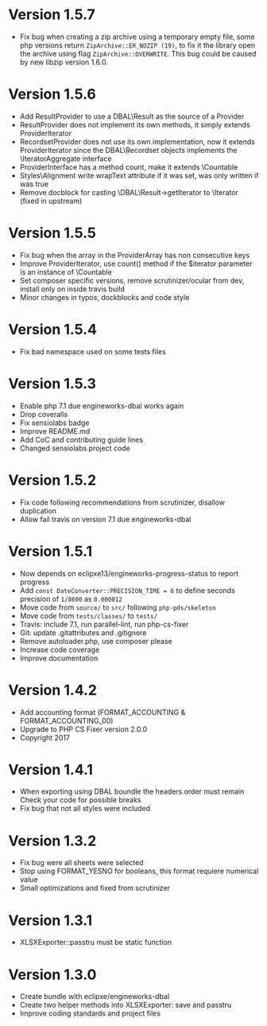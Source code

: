 # Version 1.5.7
- Fix bug when creating a zip archive using a temporary empty file, some php versions return
  `ZipArchive::ER_NOZIP (19)`, to fix it the library open the archive using flag `ZipArchive::OVERWRITE`.
  This bug could be caused by new libzip version 1.6.0.

# Version 1.5.6
- Add ResultProvider to use a DBAL\Result as the source of a Provider
- ResultProvider does not implement its own methods, it simply extends ProviderIterator
- RecordsetProvider does not use its own implementation, now it extends ProviderIterator
  since the DBAL\Ŗecordset objects implements the \IteratorAggregate interface
- ProviderInterface has a method count, make it extends \Countable
- Styles\Alignment write wrapText attribute if it was set, was only written if was true
- Remove docblock for casting \DBAL\Result->getIterator to \Iterator (fixed in upstream)

# Version 1.5.5
- Fix bug when the array in the ProviderArray has non consecutive keys
- Improve ProviderIterator, use count() method if the $iterator parameter is an instance of \Countable
- Set composer specific versions, remove scrutinizer/ocular from dev, install only on inside travis build
- Minor changes in typos, dockblocks and code style

# Version 1.5.4
- Fix bad namespace used on some tests files

# Version 1.5.3
- Enable php 7.1 due engineworks-dbal works again
- Drop coveralls
- Fix sensiolabs badge
- Improve README.md
- Add CoC and contributing guide lines
- Changed sensiolabs project code

# Version 1.5.2
- Fix code following recommendations from scrutinizer, disallow duplication
- Allow fail travis on version 7.1 due engineworks-dbal

# Version 1.5.1
- Now depends on eclipxe13/engineworks-progress-status to report progress
- Add `const DateConverter::PRECISION_TIME = 6` to define seconds precision of `1/8600` as `0.000012`
- Move code from `source/` to `src/` following `php-pds/skeleton`
- Move code from `tests/classes/` to `tests/`
- Travis: include 7.1, run parallel-lint, run php-cs-fixer
- Git: update .gitattributes and .gitignore
- Remove autoloader.php, use composer please
- Increase code coverage
- Improve documentation

# Version 1.4.2
- Add accounting format (FORMAT_ACCOUNTING & FORMAT_ACCOUNTING_00)
- Upgrade to PHP CS Fixer version 2.0.0
- Copyright 2017

# Version 1.4.1
- When exporting using DBAL boundle the headers order must remain
  Check your code for possible breaks
- Fix bug that not all styles were included

# Version 1.3.2
- Fix bug were all sheets were selected
- Stop using FORMAT_YESNO for booleans, this format requiere numerical value
- Small optimizations and fixed from scrutinizer

# Version 1.3.1
- XLSXExporter::passtru must be static function

# Version 1.3.0
- Create bundle with eclipxe/engineworks-dbal
- Create two helper methods into XLSXExporter: save and passtru
- Improve coding standards and project files
